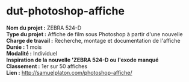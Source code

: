 # dut-photoshop-affiche

**Nom du projet :** ZEBRA 524-D    
**Type du projet :** Affiche de film sous Photoshop à partir d'une nouvelle   
**Charge de travail :** Recherche, montage et documentation de l'affiche    
**Durée :** 1 mois   
**Modalité :** Individuel   
**Inspiration de la nouvelle 'ZEBRA 524-D ou l'exode manqué**    
**Classement :** 1er sur 50 affiches   
**Lien :** http://samuelplaton.com/photoshop-affiche/
